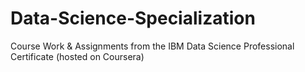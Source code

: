 # Data-Science-Specialization
Course Work &amp; Assignments from the IBM Data Science Professional Certificate (hosted on Coursera)
